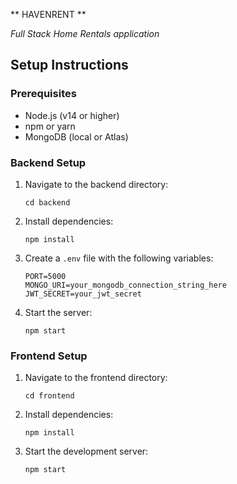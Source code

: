 ** HAVENRENT **

_Full Stack Home Rentals application_

## Setup Instructions

### Prerequisites

- Node.js (v14 or higher)
- npm or yarn
- MongoDB (local or Atlas)

### Backend Setup

1. Navigate to the backend directory:
   ```
   cd backend
   ```

2. Install dependencies:
   ```
   npm install
   ```

3. Create a `.env` file with the following variables:
   ```
   PORT=5000
   MONGO_URI=your_mongodb_connection_string_here
   JWT_SECRET=your_jwt_secret
   ```

4. Start the server:
   ```
   npm start
   ```

### Frontend Setup

1. Navigate to the frontend directory:
   ```
   cd frontend
   ```

2. Install dependencies:
   ```
   npm install
   ```


3. Start the development server:
   ```
   npm start
   ```
